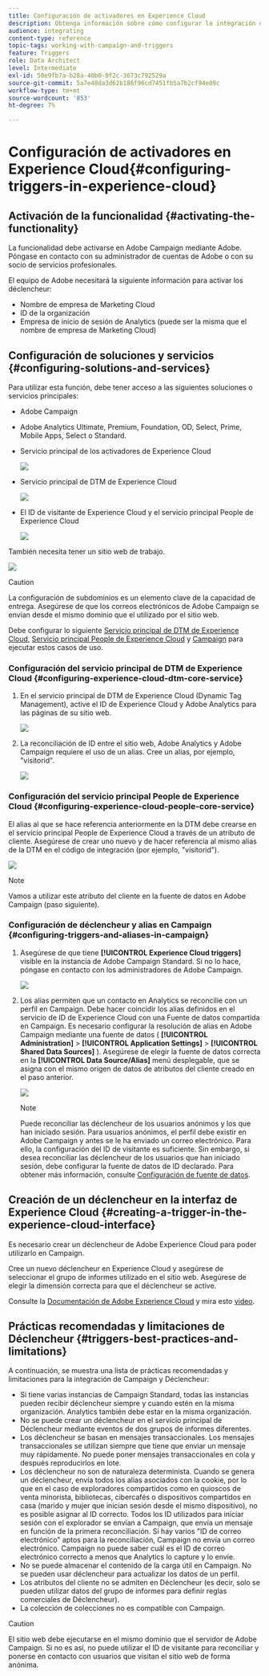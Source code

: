 ```yaml
---
title: Configuración de activadores en Experience Cloud
description: Obtenga información sobre cómo configurar la integración de Adobe Experience Cloud Triggers para que empiece a enviar envíos personalizados a sus clientes en función de sus comportamientos anteriores.
audience: integrating
content-type: reference
topic-tags: working-with-campaign-and-triggers
feature: Triggers
role: Data Architect
level: Intermediate
exl-id: 50e9fb7a-b28a-40b0-9f2c-3673c792529a
source-git-commit: 5a7e48da3d62b186f96cd7451fb5a7b2cf94e09c
workflow-type: tm+mt
source-wordcount: '853'
ht-degree: 7%

---
```


# Configuración de activadores en Experience Cloud{#configuring-triggers-in-experience-cloud}

## Activación de la funcionalidad {#activating-the-functionality}

La funcionalidad debe activarse en Adobe Campaign mediante Adobe. Póngase en contacto con su administrador de cuentas de Adobe o con su socio de servicios profesionales.

El equipo de Adobe necesitará la siguiente información para activar los déclencheur:

* Nombre de empresa de Marketing Cloud
* ID de la organización
* Empresa de inicio de sesión de Analytics (puede ser la misma que el nombre de empresa de Marketing Cloud)

## Configuración de soluciones y servicios {#configuring-solutions-and-services}

Para utilizar esta función, debe tener acceso a las siguientes soluciones o servicios principales:

* Adobe Campaign
* Adobe Analytics Ultimate, Premium, Foundation, OD, Select, Prime, Mobile Apps, Select o Standard.
* Servicio principal de los activadores de Experience Cloud

   ![](assets/trigger_uc_prereq_1.png)

* Servicio principal de DTM de Experience Cloud

   ![](assets/trigger_uc_prereq_2.png)

* El ID de visitante de Experience Cloud y el servicio principal People de Experience Cloud

   ![](assets/trigger_uc_prereq_3.png)

También necesita tener un sitio web de trabajo.

![](assets/trigger_uc_prereq_4.png)

>[!CAUTION]
>
>La configuración de subdominios es un elemento clave de la capacidad de entrega. Asegúrese de que los correos electrónicos de Adobe Campaign se envían desde el mismo dominio que el utilizado por el sitio web.

Debe configurar lo siguiente [Servicio principal de DTM de Experience Cloud](#configuring-experience-cloud-dtm-core-service), [Servicio principal People de Experience Cloud](#configuring-experience-cloud-people-core-service) y [Campaign](#configuring-triggers-and-aliases-in-campaign) para ejecutar estos casos de uso.

### Configuración del servicio principal de DTM de Experience Cloud {#configuring-experience-cloud-dtm-core-service}

1. En el servicio principal de DTM de Experience Cloud (Dynamic Tag Management), active el ID de Experience Cloud y Adobe Analytics para las páginas de su sitio web.

   ![](assets/trigger_uc_conf_1.png)

1. La reconciliación de ID entre el sitio web, Adobe Analytics y Adobe Campaign requiere el uso de un alias. Cree un alias, por ejemplo, &quot;visitorid&quot;.

   ![](assets/trigger_uc_conf_2.png)

### Configuración del servicio principal People de Experience Cloud {#configuring-experience-cloud-people-core-service}

El alias al que se hace referencia anteriormente en la DTM debe crearse en el servicio principal People de Experience Cloud a través de un atributo de cliente. Asegúrese de crear uno nuevo y de hacer referencia al mismo alias de la DTM en el código de integración (por ejemplo, &quot;visitorid&quot;).

![](assets/trigger_uc_conf_3.png)

>[!NOTE]
>
>Vamos a utilizar este atributo del cliente en la fuente de datos en Adobe Campaign (paso siguiente).

### Configuración de déclencheur y alias en Campaign {#configuring-triggers-and-aliases-in-campaign}

1. Asegúrese de que tiene **[!UICONTROL Experience Cloud triggers]** visible en la instancia de Adobe Campaign Standard. Si no lo hace, póngase en contacto con los administradores de Adobe Campaign.

   ![](assets/remarketing_1.png)

1. Los alias permiten que un contacto en Analytics se reconcilie con un perfil en Campaign. Debe hacer coincidir los alias definidos en el servicio de ID de Experience Cloud con una Fuente de datos compartida en Campaign. Es necesario configurar la resolución de alias en Adobe Campaign mediante una fuente de datos ( **[!UICONTROL Administration]** > **[!UICONTROL Application Settings]** > **[!UICONTROL Shared Data Sources]** ). Asegúrese de elegir la fuente de datos correcta en la **[!UICONTROL Data Source/Alias]** menú desplegable, que se asigna con el mismo origen de datos de atributos del cliente creado en el paso anterior.

   ![](assets/trigger_uc_conf_5.png)

   >[!NOTE]
   >
   >Puede reconciliar las déclencheur de los usuarios anónimos y los que han iniciado sesión. Para usuarios anónimos, el perfil debe existir en Adobe Campaign y antes se le ha enviado un correo electrónico. Para ello, la configuración del ID de visitante es suficiente. Sin embargo, si desea reconciliar las déclencheur de los usuarios que han iniciado sesión, debe configurar la fuente de datos de ID declarado. Para obtener más información, consulte [Configuración de fuente de datos](../../integrating/using/integration-with-audience-manager-or-people-core-service.md#step-2--configure-the-data-sources).

## Creación de un déclencheur en la interfaz de Experience Cloud {#creating-a-trigger-in-the-experience-cloud-interface}

Es necesario crear un déclencheur de Adobe Experience Cloud para poder utilizarlo en Campaign.

Cree un nuevo déclencheur en Experience Cloud y asegúrese de seleccionar el grupo de informes utilizado en el sitio web. Asegúrese de elegir la dimensión correcta para que el déclencheur se active.

Consulte la [Documentación de Adobe Experience Cloud](https://experienceleague.adobe.com/docs/core-services/interface/activation/triggers.html) y mira esto [video](https://helpx.adobe.com/es/marketing-cloud/how-to/email-marketing.html#step-two).

## Prácticas recomendadas y limitaciones de Déclencheur {#triggers-best-practices-and-limitations}

A continuación, se muestra una lista de prácticas recomendadas y limitaciones para la integración de Campaign y Déclencheur:

* Si tiene varias instancias de Campaign Standard, todas las instancias pueden recibir déclencheur siempre y cuando estén en la misma organización. Analytics también debe estar en la misma organización.
* No se puede crear un déclencheur en el servicio principal de Déclencheur mediante eventos de dos grupos de informes diferentes.
* Los déclencheur se basan en mensajes transaccionales. Los mensajes transaccionales se utilizan siempre que tiene que enviar un mensaje muy rápidamente. No puede poner mensajes transaccionales en cola y después reproducirlos en lote.
* Los déclencheur no son de naturaleza determinista. Cuando se genera un déclencheur, envía todos los alias asociados con la cookie, por lo que en el caso de exploradores compartidos como en quioscos de venta minorista, bibliotecas, cibercafés o dispositivos compartidos en casa (marido y mujer que inician sesión desde el mismo dispositivo), no es posible asignar al ID correcto. Todos los ID utilizados para iniciar sesión con el explorador se envían a Campaign, que envía un mensaje en función de la primera reconciliación. Si hay varios &quot;ID de correo electrónico&quot; aptos para la reconciliación, Campaign no envía un correo electrónico. Campaign no puede saber cuál es el ID de correo electrónico correcto a menos que Analytics lo capture y lo envíe.
* No se puede almacenar el contenido de la carga útil en Campaign. No se pueden usar déclencheur para actualizar los datos de un perfil.
* Los atributos del cliente no se admiten en Déclencheur (es decir, solo se pueden utilizar datos del grupo de informes para definir reglas comerciales de Déclencheur).
* La colección de colecciones no es compatible con Campaign.

>[!CAUTION]
>
>El sitio web debe ejecutarse en el mismo dominio que el servidor de Adobe Campaign. Si no es así, no puede utilizar el ID de visitante para reconciliar y ponerse en contacto con usuarios que visitan el sitio web de forma anónima.
